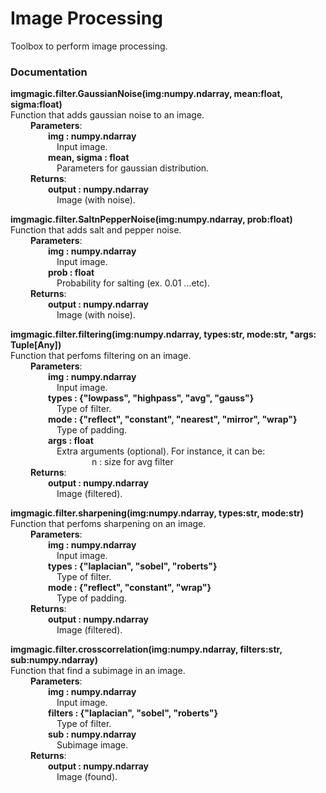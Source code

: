 # Image Processing
Toolbox to perform image processing.

### Documentation

**imgmagic.filter.GaussianNoise(img:numpy.ndarray, mean:float, sigma:float)**<br />
Function that adds gaussian noise to an image.<br />
&emsp;&emsp; **Parameters**:<br />
&emsp;&emsp;&emsp;&emsp; **img : numpy.ndarray**<br />
&emsp;&emsp;&emsp;&emsp;&emsp; Input image.<br />
&emsp;&emsp;&emsp;&emsp; **mean, sigma : float**<br />
&emsp;&emsp;&emsp;&emsp;&emsp; Parameters for gaussian distribution.<br />
&emsp;&emsp; **Returns**:<br />
&emsp;&emsp;&emsp;&emsp; **output : numpy.ndarray**<br />
&emsp;&emsp;&emsp;&emsp;&emsp; Image (with noise).<br />


**imgmagic.filter.SaltnPepperNoise(img:numpy.ndarray, prob:float)**<br />
Function that adds salt and pepper noise.<br />
&emsp;&emsp; **Parameters**:<br />
&emsp;&emsp;&emsp;&emsp; **img : numpy.ndarray**<br />
&emsp;&emsp;&emsp;&emsp;&emsp; Input image.<br />
&emsp;&emsp;&emsp;&emsp; **prob : float**<br />
&emsp;&emsp;&emsp;&emsp;&emsp; Probability for salting (ex. 0.01 ...etc).<br />
&emsp;&emsp; **Returns**:<br />
&emsp;&emsp;&emsp;&emsp; **output : numpy.ndarray**<br />
&emsp;&emsp;&emsp;&emsp;&emsp; Image (with noise).<br />

**imgmagic.filter.filtering(img:numpy.ndarray, types:str, mode:str, *args: Tuple[Any])**<br />
Function that perfoms filtering on an image.<br />
&emsp;&emsp; **Parameters**:<br />
&emsp;&emsp;&emsp;&emsp; **img : numpy.ndarray**<br />
&emsp;&emsp;&emsp;&emsp;&emsp; Input image.<br />
&emsp;&emsp;&emsp;&emsp; **types : {"lowpass", "highpass", "avg", "gauss"}**<br />
&emsp;&emsp;&emsp;&emsp;&emsp; Type of filter.<br />
&emsp;&emsp;&emsp;&emsp; **mode : {"reflect", "constant", "nearest", "mirror", "wrap"}**<br />
&emsp;&emsp;&emsp;&emsp;&emsp; Type of padding.<br />
&emsp;&emsp;&emsp;&emsp; **args : float**<br />
&emsp;&emsp;&emsp;&emsp;&emsp; Extra arguments (optional). For instance, it can be:<br />
&emsp;&emsp;&emsp;&emsp;&emsp;&emsp;&emsp;&emsp;&emsp;  n : size for avg filter<br />
&emsp;&emsp; **Returns**:<br />
&emsp;&emsp;&emsp;&emsp; **output : numpy.ndarray**<br />
&emsp;&emsp;&emsp;&emsp;&emsp; Image (filtered).<br />


**imgmagic.filter.sharpening(img:numpy.ndarray, types:str, mode:str)**<br />
Function that perfoms sharpening on an image.<br />
&emsp;&emsp; **Parameters**:<br />
&emsp;&emsp;&emsp;&emsp; **img : numpy.ndarray**<br />
&emsp;&emsp;&emsp;&emsp;&emsp; Input image.<br />
&emsp;&emsp;&emsp;&emsp; **types : {"laplacian", "sobel", "roberts"}**<br />
&emsp;&emsp;&emsp;&emsp;&emsp; Type of filter.<br />
&emsp;&emsp;&emsp;&emsp; **mode : {"reflect", "constant", "wrap"}**<br />
&emsp;&emsp;&emsp;&emsp;&emsp; Type of padding.<br />
&emsp;&emsp; **Returns**:<br />
&emsp;&emsp;&emsp;&emsp; **output : numpy.ndarray**<br />
&emsp;&emsp;&emsp;&emsp;&emsp; Image (filtered).<br />

**imgmagic.filter.crosscorrelation(img:numpy.ndarray, filters:str, sub:numpy.ndarray)**<br />
Function that find a subimage in an image.<br />
&emsp;&emsp; **Parameters**:<br />
&emsp;&emsp;&emsp;&emsp; **img : numpy.ndarray**<br />
&emsp;&emsp;&emsp;&emsp;&emsp; Input image.<br />
&emsp;&emsp;&emsp;&emsp; **filters : {"laplacian", "sobel", "roberts"}**<br />
&emsp;&emsp;&emsp;&emsp;&emsp; Type of filter.<br />
&emsp;&emsp;&emsp;&emsp; **sub : numpy.ndarray**<br />
&emsp;&emsp;&emsp;&emsp;&emsp; Subimage image.<br />
&emsp;&emsp; **Returns**:<br />
&emsp;&emsp;&emsp;&emsp; **output : numpy.ndarray**<br />
&emsp;&emsp;&emsp;&emsp;&emsp; Image (found).<br />



